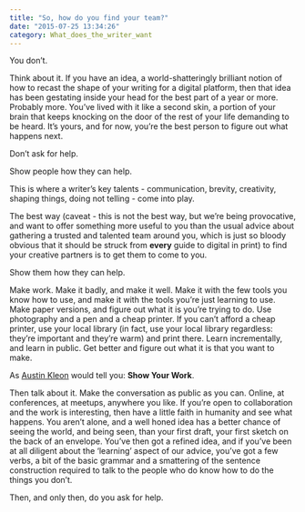 ```yaml
---
title: "So, how do you find your team?"
date: "2015-07-25 13:34:26"
category: What_does_the_writer_want
---
```


You don’t.

Think about it. If you have an idea, a world-shatteringly brilliant
notion of how to recast the shape of your writing for a digital
platform, then that idea has been gestating inside your head for the
best part of a year or more. Probably more. You’ve lived with it like a
second skin, a portion of your brain that keeps knocking on the door of
the rest of your life demanding to be heard. It’s yours, and for now,
you’re the best person to figure out what happens next.

Don’t ask for help.

Show people how they can help.

This is where a writer’s key talents - communication, brevity,
creativity, shaping things, doing not telling - come into play.

The best way (caveat - this is not the best way, but we’re being
provocative, and want to offer something more useful to you than the
usual advice about gathering a trusted and talented team around you,
which is just so bloody obvious that it should be struck from **every**
guide to digital in print) to find your creative partners is to get them
to come to you.

Show them how they can help.

Make work. Make it badly, and make it well. Make it with the few tools
you know how to use, and make it with the tools you’re just learning to
use. Make paper versions, and figure out what it is you’re trying to do.
Use photography and a pen and a cheap printer. If you can’t afford a
cheap printer, use your local library (in fact, use your local library
regardless: they’re important and they’re warm) and print there. Learn
incrementally, and learn in public. Get better and figure out what it is
that you want to make.

As [Austin Kleon](http://austinkleon.com/) would tell you: **Show Your Work**.

Then talk about it. Make the conversation as public as you can. Online,
at conferences, at meetups, anywhere you like. If you’re open to
collaboration and the work is interesting, then have a little faith in
humanity and see what happens. You aren’t alone, and a well honed idea
has a better chance of seeing the world, and being seen, than your first
draft, your first sketch on the back of an envelope. You’ve then got a
refined idea, and if you’ve been at all diligent about the ‘learning’
aspect of our advice, you’ve got a few verbs, a bit of the basic grammar
and a smattering of the sentence construction required to talk to the
people who do know how to do the things you don’t.

Then, and only then, do you ask for help.
